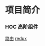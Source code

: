 # 项目简介

### HOC 高阶组件

[路由](https://github.com/lucianLY/react-family/tree/master/src/router)
[redux](https://github.com/lucianLY/react-family/tree/master/src/redux)
